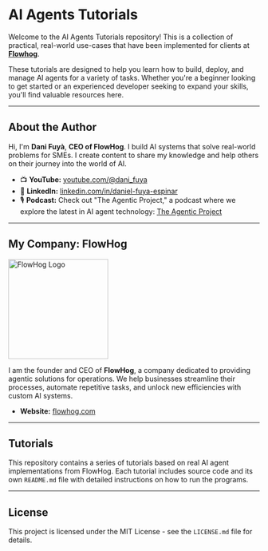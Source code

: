 # AI Agents Tutorials

Welcome to the AI Agents Tutorials repository! This is a collection of practical, real-world use-cases that have been implemented for clients at [**Flowhog**](https://flowhog.com/?utm_source=github&utm_medium=social&utm_campaign=ai-agent-tutorials&utm_content=ai-agent-tutorials).

These tutorials are designed to help you learn how to build, deploy, and manage AI agents for a variety of tasks. Whether you're a beginner looking to get started or an experienced developer seeking to expand your skills, you'll find valuable resources here.

---

## About the Author

Hi, I'm **Dani Fuyà**, **CEO of FlowHog**. I build AI systems that solve real-world problems for SMEs. I create content to share my knowledge and help others on their journey into the world of AI.

- 📺 **YouTube:** [youtube.com/@dani_fuya](https://www.youtube.com/@dani_fuya)
- 💼 **LinkedIn:** [linkedin.com/in/daniel-fuya-espinar](https://www.linkedin.com/in/daniel-fuya-espinar/)
- 🎙️ **Podcast:** Check out "The Agentic Project," a podcast where we explore the latest in AI agent technology: [The Agentic Project](https://www.youtube.com/channel/UCFCaEt68ltegP1hsFjRKbZA)

---

## My Company: FlowHog

<a href="https://flowhog.com/?utm_source=github&utm_medium=social&utm_campaign=ai-agent-tutorials&utm_content=ai-agent-tutorials" target="_blank">
  <img src="https://placehold.co/200x100/1a202c/ffffff?text=FlowHog" alt="FlowHog Logo" width="200"/>
</a>

I am the founder and CEO of **FlowHog**, a company dedicated to providing agentic solutions for operations. We help businesses streamline their processes, automate repetitive tasks, and unlock new efficiencies with custom AI systems.

- **Website:** [flowhog.com](https://flowhog.com/?utm_source=github&utm_medium=social&utm_campaign=ai-agent-tutorials&utm_content=ai-agent-tutorials)

---

## Tutorials

This repository contains a series of tutorials based on real AI agent implementations from FlowHog. Each tutorial includes source code and its own `README.md` file with detailed instructions on how to run the programs.

---

## License

This project is licensed under the MIT License - see the `LICENSE.md` file for details.
